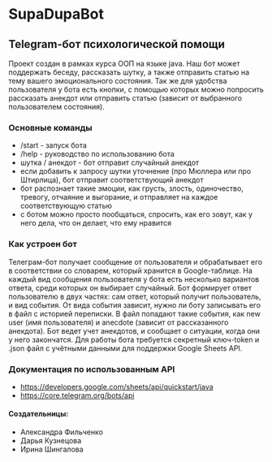 # SupaDupaBot
## Telegram-бот психологической помощи
Проект создан в рамках курса ООП на языке java. 
Наш бот может поддержать беседу, рассказать шутку, а также отправить статью на тему вашего эмоционального состояния.
Так же для удобства пользователя у бота есть кнопки, с помощью которых можно попросить рассказать анекдот
или отправить статью (зависит от выбранного пользователем состояния).
### Основные команды
* /start - запуск бота
* /help - руководство по использованию бота
* шутка / анекдот - бот отправит случайный анекдот
* если добавить к запросу шутки уточнение (про Мюллера или про Штирлица), бот отправит соответствующий анекдот
* бот распознает такие эмоции, как грусть, злость, одиночество, тревогу, отчаяние и выгорание, и отправляет на каждое соответствующую статью
* с ботом можно просто пообщаться, спросить, как его зовут, как у него дела, что он делает, что ему нравится
### Как устроен бот
Телеграм-бот получает сообщение от пользователя и обрабатывает его в соответствии со словарем, который хранится в Google-таблице. 
На каждый вид сообщения пользователя у бота есть несколько вариантов ответа, среди которых он выбирает случайный. 
Бот формирует ответ пользователю в двух частях: сам ответ, который получит пользователь, и вид события. 
От вида события зависит, нужно ли боту записывать его в файл с историей переписки.
В файл попадают такие события, как new user (имя пользователя) и anecdote (зависит от рассказанного анекдота).
Бот ведет учет анекдотов, и сообщает о ситуации, когда они у него закончатся.
Для работы бота требуется секретный ключ-token и .json файл с учётными данными для поддержки Google Sheets API. 
### Документация по использованным API 
* https://developers.google.com/sheets/api/quickstart/java
* https://core.telegram.org/bots/api
#### Создательницы:
* Александра Фильченко
* Дарья Кузнецова
* Ирина Шингалова



